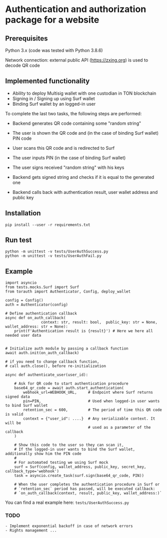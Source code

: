 # Authentication and authorization package for a website

## Prerequisites

Python 3.x (code was tested with Python 3.8.6)

Network connection: external public API (https://zxing.org) is used to decode QR code

## Implemented functionality

-   Ability to deploy Multisig wallet with one custodian in TON blockchain
-   Signing in / Signing up using Surf wallet
-   Binding Surf wallet by an logged-in user

To complete the last two tasks, the following steps are performed:

-   Backend generates QR code containing some "random string"

-   The user is shown the QR code and (in the case of binding Surf wallet) PIN code

-   User scans this QR code and is redirected to Surf

-   The user inputs PIN (in the case of binding Surf wallet)

-   The user signs received "random string" with his keys

-   Backend gets signed string and checks if it is equal to the generated one

-   Backend calls back with authentication result, user wallet address and public key

## Installation

```
pip install --user -r requirements.txt

```

## Run test

```
python -m unittest -v tests/UserAuthSuccess.py
python -m unittest -v tests/UserAuthFail.py
```

## Example

```
import asyncio
from tests.mocks.Surf import Surf
from torauth import Authenticator, Config, deploy_wallet

config = Config()
auth = Authenticator(config)

# Define authentication callback
async def on_auth_callback(
                context: str, result: bool,  public_key: str = None, wallet_address: str = None):
    print(f'Authentication result is {result}') # Here we here all needed user data


# Initialize auth module by passing a callback function
await auth.init(on_auth_callback)

# if you need to change callback function,
# call auth.close(), before re-initialization

async def authenticate_user(user_id):

    # Ask for QR code to start authentication procedure
    base64_qr_code = await auth.start_authentication(
        webhook_url=WEBHOOK_URL,     # Endpoint where Surf returns signed data
        pin=PIN,                     # Used when logged-in user wants to bind Surf wallet
        retention_sec = 600,         # The period of time this QR code is valid
        context = {"user_id": ....}  # Any serializable context. It will be
                                     # used as a parameter of the callback
    )

    # Show this code to the user so they can scan it,
    # If the logged-in user wants to bind the Surf wallet, additionally show him the PIN code
    #
    # For automated testing we using Surf mock 
    surf = Surf(config, wallet_address, public_key, secret_key, callback_type='webhook')
    task = asyncio.create_task(surf.sign(base64_qr_code, PIN))

    # When the user completes the authentication procedure in Surf or
    # `retention_sec` period has passed, will be executed callback:
    # `on_auth_callback(context, result, public_key, wallet_address:)` 
```

You can find a real example here: `tests/UserAuthSuccess.py`

### TODO

    - Implement exponential backoff in case of network errors
    - Rights management ...

